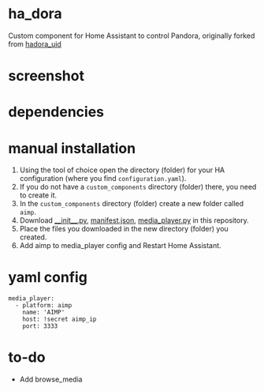 # ha_dora
Custom component for Home Assistant to control Pandora, originally forked from [hadora_uid](https://github.com/xilense/aimp_custom_component) 

# screenshot


# dependencies




# manual installation
1. Using the tool of choice open the directory (folder) for your HA configuration (where you find `configuration.yaml`).
2. If you do not have a `custom_components` directory (folder) there, you need to create it.
3. In the `custom_components` directory (folder) create a new folder called `aimp`.
4. Download [\_\_init__.py](https://github.com/xilense/aimp_custom_component/blob/master/__init__.py), [manifest.json](https://github.com/xilense/aimp_custom_component/blob/master/manifest.json), [media_player.py](https://github.com/xilense/aimp_custom_component/blob/master/media_player.py) in this repository.
5. Place the files you downloaded in the new directory (folder) you created.
6. Add aimp to media_player config and Restart Home Assistant.

# yaml config 
```
media_player:
  - platform: aimp
    name: 'AIMP'
    host: !secret aimp_ip
    port: 3333
```

# to-do
* Add browse_media
